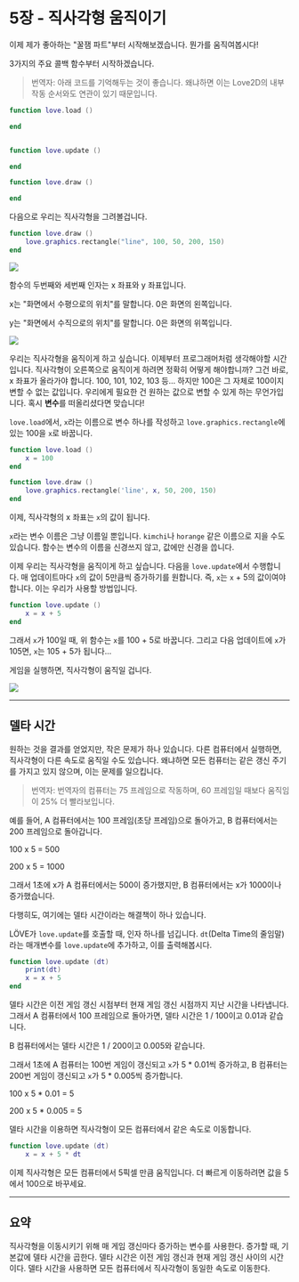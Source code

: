 # 5장 - 직사각형 움직이기

이제 제가 좋아하는 "꿀잼 파트"부터 시작해보겠습니다. 뭔가를 움직여봅시다!

3가지의 주요 콜백 함수부터 시작하겠습니다.
> 번역자: 아래 코드를 기억해두는 것이 좋습니다. 왜냐하면 이는 Love2D의 내부 작동 순서와도 연관이 있기 때문입니다.

```lua
function love.load ()

end


function love.update ()

end

function love.draw ()

end
```

다음으로 우리는 직사각형을 그려볼겁니다.

```lua
function love.draw ()
	love.graphics.rectangle("line", 100, 50, 200, 150)
end
```

![](/images/book/5/rectangle.png)

함수의 두번째와 세번째 인자는 x 좌표와 y 좌표입니다.

x는 "화면에서 수평으로의 위치"를 말합니다. 0은 화면의 왼쪽입니다.

y는 "화면에서 수직으로의 위치"를 말합니다. 0은 화면의 위쪽입니다.

![](/images/book/5/coordinates.png)

우리는 직사각형을 움직이게 하고 싶습니다. 이제부터 프로그래머처럼 생각해야할 시간입니다. 직사각형이 오른쪽으로 움직이게 하려면 정확히 어떻게 해야합니까? 그건 바로, x 좌표가 올라가야 합니다. 100, 101, 102, 103 등... 하지만 100은 그 자체로 100이지 변할 수 없는 값입니다. 우리에게 필요한 건 원하는 값으로 변할 수 있게 하는 무언가입니다. 혹시 **변수**를 떠올리셨다면 맞습니다!

`love.load`에서, `x`라는 이름으로 변수 하나를 작성하고 `love.graphics.rectangle`에 있는 100을 `x`로 바꿉니다.

```lua
function love.load ()
	x = 100	
end

function love.draw ()
	love.graphics.rectangle('line', x, 50, 200, 150)
end
```

이제, 직사각형의 x 좌표는 `x`의 값이 됩니다.

`x`라는 변수 이름은 그냥 이름일 뿐입니다. `kimchi`나 `horange` 같은 이름으로 지을 수도 있습니다. 함수는 변수의 이름을 신경쓰지 않고, 값에만 신경을 씁니다.

이제 우리는 직사각형을 움직이게 하고 싶습니다. 다음을 `love.update`에서 수행합니다. 매 업데이트마다 `x`의 값이 5만큼씩 증가하기를 원합니다. 즉, `x`는 `x` + 5의 값이여야 합니다. 이는 우리가 사용할 방법입니다.

```lua
function love.update ()
	x = x + 5
end
```

그래서 `x`가 100일 때, 위 함수는 `x`를 100 + 5로 바꿉니다. 그리고 다음 업데이트에 `x`가 105면, `x`는 105 + 5가 됩니다...

게임을 실행하면, 직사각형이 움직일 겁니다.

![](/images/book/5/rectangle_move.gif)

___

## 델타 시간

원하는 것을 결과를 얻었지만, 작은 문제가 하나 있습니다. 다른 컴퓨터에서 실행하면, 직사각형이 다른 속도로 움직일 수도 있습니다. 왜냐하면 모든 컴퓨터는 같은 갱신 주기를 가지고 있지 않으며, 이는 문제를 일으킵니다.
> 번역자: 번역자의 컴퓨터는 75 프레임으로 작동하며, 60 프레임일 때보다 움직임이 25% 더 빨라보입니다.

예를 들어, A 컴퓨터에서는 100 프레임(초당 프레임)으로 돌아가고, B 컴퓨터에서는 200 프레임으로 돌아갑니다.

100 x 5 = 500

200 x 5 = 1000

그래서 1초에 x가 A 컴퓨터에서는 500이 증가했지만, B 컴퓨터에서는 x가 1000이나 증가했습니다.

다행히도, 여기에는 델타 시간이라는 해결책이 하나 있습니다.

LÖVE가 `love.update`를 호출할 때, 인자 하나를 넘깁니다. `dt`(Delta Time의 줄임말)라는 매개변수를 `love.update`에 추가하고, 이를 출력해봅시다.

```lua
function love.update (dt)
	print(dt)
	x = x + 5
end
```

델타 시간은 이전 게임 갱신 시점부터 현재 게임 갱신 시점까지 지난 시간을 나타냅니다. 그래서 A 컴퓨터에서 100 프레임으로 돌아가면, 델타 시간은 1 / 100이고 0.01과 같습니다.

B 컴퓨터에서는 델타 시간은 1 / 200이고 0.005와 같습니다.

그래서 1초에 A 컴퓨터는 100번 게임이 갱신되고 `x`가 5 * 0.01씩 증가하고, B 컴퓨터는 200번 게임이 갱신되고 `x`가 5 * 0.005씩 증가합니다.

100 x 5 * 0.01 = 5

200 x 5 * 0.005 = 5

델타 시간을 이용하면 직사각형이 모든 컴퓨터에서 같은 속도로 이동합니다.

```lua
function love.update (dt)
	x = x + 5 * dt
```

이제 직사각형은 모든 컴퓨터에서 5픽셀 만큼 움직입니다. 더 빠르게 이동하려면 값을 5에서 100으로 바꾸세요.

___

## 요약

직사각형을 이동시키기 위해 매 게임 갱신마다 증가하는 변수를 사용한다. 증가할 때, 기본값에 델타 시간을 곱한다. 델타 시간은 이전 게임 갱신과 현재 게임 갱신 사이의 시간이다. 델타 시간을 사용하면 모든 컴퓨터에서 직사각형이 동일한 속도로 이동한다.
